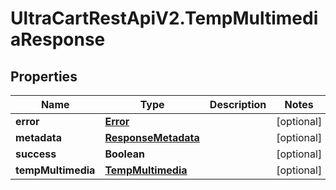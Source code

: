 # UltraCartRestApiV2.TempMultimediaResponse

## Properties
Name | Type | Description | Notes
------------ | ------------- | ------------- | -------------
**error** | [**Error**](Error.md) |  | [optional] 
**metadata** | [**ResponseMetadata**](ResponseMetadata.md) |  | [optional] 
**success** | **Boolean** |  | [optional] 
**tempMultimedia** | [**TempMultimedia**](TempMultimedia.md) |  | [optional] 



